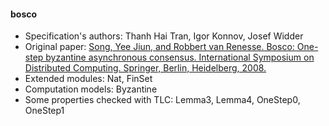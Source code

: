 #### bosco
- Specification's authors: Thanh Hai Tran, Igor Konnov, Josef Widder
- Original paper: <a href=https://link.springer.com/chapter/10.1007/978-3-540-87779-0_30>Song, Yee Jiun, and Robbert van Renesse. Bosco: One-step byzantine asynchronous consensus. International Symposium on Distributed Computing. Springer, Berlin, Heidelberg, 2008.</a>
- Extended modules: Nat, FinSet
- Computation models: Byzantine
- Some properties checked with TLC: Lemma3, Lemma4, OneStep0, OneStep1


